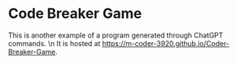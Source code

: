 # Code Breaker Game
 This is another example of a program generated through ChatGPT commands. \n
 It is hosted at https://m-coder-3920.github.io/Coder-Breaker-Game.
